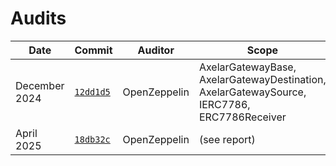# Audits

| Date          | Commit                                                                                     | Auditor      | Scope                                                                                       | Links                       |
| ------------- | ------------------------------------------------------------------------------------------ | ------------ | ------------------------------------------------------------------------------------------- | --------------------------- |
| December 2024 | [`12dd1d5`](https://github.com/openzeppelin/openzeppelin-community-contracts/tree/12dd1d5) | OpenZeppelin | AxelarGatewayBase, AxelarGatewayDestination, AxelarGatewaySource, IERC7786, ERC7786Receiver | [🔗](./2024-12-04-12dd1d5.pdf) |
| April 2025    | [`18db32c`](https://github.com/openzeppelin/openzeppelin-community-contracts/tree/18db32c) | OpenZeppelin | (see report)                                                                                | [🔗](./2025-04-18db32c.pdf) |
